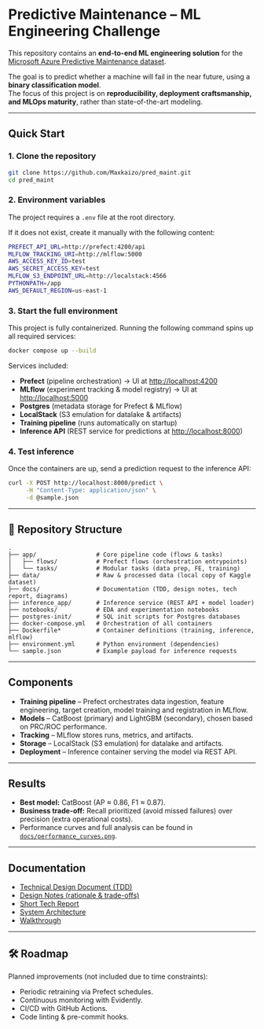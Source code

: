 # Predictive Maintenance – ML Engineering Challenge

This repository contains an **end-to-end ML engineering solution** for the [Microsoft Azure Predictive Maintenance dataset](https://www.kaggle.com/datasets/arnabbiswas1/microsoft-azure-predictive-maintenance/data).  

The goal is to predict whether a machine will fail in the near future, using a **binary classification model**.  
The focus of this project is on **reproducibility, deployment craftsmanship, and MLOps maturity**, rather than state-of-the-art modeling.

---

##  Quick Start

### 1. Clone the repository
```bash
git clone https://github.com/Maxkaizo/pred_maint.git
cd pred_maint
````

### 2. Environment variables

The project requires a `.env` file at the root directory.

If it does not exist, create it manually with the following content:

```bash
PREFECT_API_URL=http://prefect:4200/api
MLFLOW_TRACKING_URI=http://mlflow:5000
AWS_ACCESS_KEY_ID=test
AWS_SECRET_ACCESS_KEY=test
MLFLOW_S3_ENDPOINT_URL=http://localstack:4566
PYTHONPATH=/app
AWS_DEFAULT_REGION=us-east-1
```

### 3. Start the full environment

This project is fully containerized.
Running the following command spins up all required services:

```bash
docker compose up --build
```

Services included:

* **Prefect** (pipeline orchestration) → UI at [http://localhost:4200](http://localhost:4200)
* **MLflow** (experiment tracking & model registry) → UI at [http://localhost:5000](http://localhost:5000)
* **Postgres** (metadata storage for Prefect & MLflow)
* **LocalStack** (S3 emulation for datalake & artifacts)
* **Training pipeline** (runs automatically on startup)
* **Inference API** (REST service for predictions at [http://localhost:8000](http://localhost:8000))

### 4. Test inference

Once the containers are up, send a prediction request to the inference API:

```bash
curl -X POST http://localhost:8000/predict \
     -H "Content-Type: application/json" \
     -d @sample.json
```

---

## 📂 Repository Structure

```
.
├── app/                 # Core pipeline code (flows & tasks)
│   ├── flows/           # Prefect flows (orchestration entrypoints)
│   └── tasks/           # Modular tasks (data prep, FE, training)
├── data/                # Raw & processed data (local copy of Kaggle dataset)
├── docs/                # Documentation (TDD, design notes, tech report, diagrams)
├── inference_app/       # Inference service (REST API + model loader)
├── notebooks/           # EDA and experimentation notebooks
├── postgres-init/       # SQL init scripts for Postgres databases
├── docker-compose.yml   # Orchestration of all containers
├── Dockerfile*          # Container definitions (training, inference, mlflow)
├── environment.yml      # Python environment (dependencies)
└── sample.json          # Example payload for inference requests
```

---

## Components

* **Training pipeline** – Prefect orchestrates data ingestion, feature engineering, target creation, model training and registration in MLflow.
* **Models** – CatBoost (primary) and LightGBM (secondary), chosen based on PRC/ROC performance.
* **Tracking** – MLflow stores runs, metrics, and artifacts.
* **Storage** – LocalStack (S3 emulation) for datalake and artifacts.
* **Deployment** – Inference container serving the model via REST API.

---

## Results

* **Best model:** CatBoost (AP ≈ 0.86, F1 ≈ 0.87).
* **Business trade-off:** Recall prioritized (avoid missed failures) over precision (extra operational costs).
* Performance curves and full analysis can be found in [`docs/performance_curves.png`](docs/performance_curves.png).

---

## Documentation

* [Technical Design Document (TDD)](docs/tdd.md)
* [Design Notes (rationale & trade-offs)](docs/design_notes.md)
* [Short Tech Report](docs/tech_report.md)
* [System Architecture](docs/architecture.png)
* [Walkthrough](docs/walkthrough.md)

---

## 🛠 Roadmap

Planned improvements (not included due to time constraints):

* Periodic retraining via Prefect schedules.
* Continuous monitoring with Evidently.
* CI/CD with GitHub Actions.
* Code linting & pre-commit hooks.


